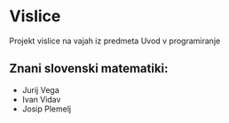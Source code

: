 # Vislice
Projekt vislice na vajah iz predmeta Uvod v programiranje

## Znani slovenski matematiki:
- Jurij Vega
- Ivan Vidav
- Josip Plemelj
